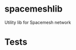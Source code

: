 # spacemeshlib

Utility lib for Spacemesh network

# Tests

<!-- Jest Summary Comment:Begin -->
<!-- Jest Summary Comment:End -->

<!-- Jest Coverage Comment:Begin -->
<!-- Jest Coverage Comment:End -->
